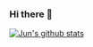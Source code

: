 ### Hi there 👋

[![Jun's github stats](https://github-readme-stats.vercel.app/api?username=J-bbk8105&count_private=true&show_icons=true&theme=ayu-mirage)](https://github.com/anuraghazra/github-readme-stats)

<!--
**bbk8105/bbk8105** is a ✨ _special_ ✨ repository because its `README.md` (this file) appears on your GitHub profile.

Here are some ideas to get you started:

- 🔭 I’m currently working on ...
- 🌱 I’m currently learning ...
- 👯 I’m looking to collaborate on ...
- 🤔 I’m looking for help with ...
- 💬 Ask me about ...
- 📫 How to reach me: ...
- 😄 Pronouns: ...
- ⚡ Fun fact: ...
-->
